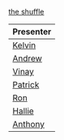 [the shuffle](https://rawgit.com/ggodreau/presentations/pattypants/order.html)

|Presenter|
|---|
|[Kelvin](https://docs.google.com/presentation/d/126Ubh9JRmqUmOgVzAhBNnw8HF9It9PcdklMyhKhAo5I/edit?usp=sharing)|
|[Andrew](https://docs.google.com/presentation/d/1Cm0NnRqgoZrta1xqlL1CVsLwl5ll2jqnISFCZmvLq-E/edit?usp=sharing)|
|[Vinay](https://drive.google.com/open?id=172F7vN3suPCcLUSVUSAmXeeLtOkdHvP_GIFNca8q0_g)|
|[Patrick](https://docs.google.com/presentation/d/105g-6jJMsVd-m0UfXrC9fdTFWt_DSeM34w0Y3wRkOt4/edit?usp=sharing)|
|[Ron](https://docs.google.com/presentation/d/1peS0irb9OOpdm4dMDWhn4rq9ax8EfOCGUpyYiaJvZn4/edit?usp=sharing)|
|[Hallie](https://docs.google.com/presentation/d/1vYHLNGcYZYNvsJLZioeX1n3uofmzoRmsaUy5HvShDpw/edit?usp=sharing)|
|[Anthony](https://docs.google.com/presentation/d/1FGJTPLlGs5YAVFKdEnbO5OSlDJrpVUQFSKwJSMPpbgA/edit#slide=id.p)|

